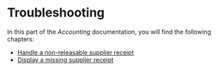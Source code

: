 # Troubleshooting

In this part of the *Accounting* documentation, you will find the following chapters:

- [Handle a non-releasable supplier receipt](./01_HandleNonReleasableSupplierReceipt.md)
- [Display a missing supplier receipt](./02_DisplayMissingSupplierReceipt.md)
